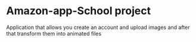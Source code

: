 # Amazon-app-School project
Application that allows you create an account and upload images and after that transform them into animated files
